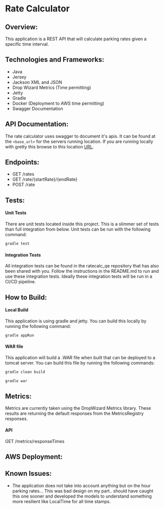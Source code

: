 # Rate Calculator #

## Overview: ##
This application is a REST API that will calculate parking rates given a specific time interval.

## Technologies and Frameworks: ##
- Java
- Jersey
- Jackson XML and JSON
- Drop Wizard Metrics (Time permitting)
- Jetty
- Gradle
- Docker (Deployment to AWS time permitting)
- Swagger Documentation

## API Documentation: ##
The rate calculator uses swagger to document it's apis. It can be found at the `<base_url>` for the servers running location. If you are running locally with gretty this browse to this location [URL](http://localhost:8080).

## Endpoints: ##
- GET /rates
- GET /rate/{startRate}/{endRate}
- POST /rate

## Tests: ##
#### Unit Tests ####
There are unit tests located inside this project. This is a slimmer set of tests than full integration from below. Unit tests can be run with the following command:
```bash
gradle test
```

#### Integration Tests ####
All integration tests can be found in the ratecalc_qe repository that has also been shared with you. Follow the instructions in the README.md to run and use these integration tests. Ideally these integration tests will be run in a CI/CD pipeline.

## How to Build: ##
#### Local Build ####
This application is using gradle and jetty. You can build this locally by running the following command:
```bash
gradle appRun
```

#### WAR file ####
This application will build a .WAR file when built that can be deployed to a tomcat server. You can build this file by running the following commands:
```bash
gradle clean build
```
```bash
gradle war
```

## Metrics: ##
Metrics are currently taken using the DropWizard Metrics library. These results are returning the default responses from the MetricsRegistry responses.

#### API ####
GET /metrics/responseTimes

## AWS Deployment: ##

## Known Issues: ##
- The application does not take into account anything but on the hour parking rates... This was bad design on my part..
should have caught this one sooner and developed the models to understand something more resilient like LocalTime for all time stamps.